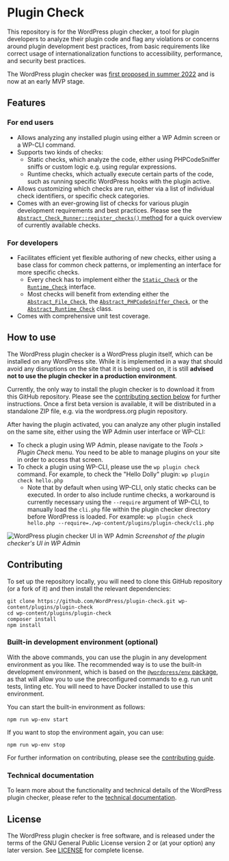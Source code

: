 # Plugin Check

This repository is for the WordPress plugin checker, a tool for plugin developers to analyze their plugin code and flag any violations or concerns around plugin development best practices, from basic requirements like correct usage of internationalization functions to accessibility, performance, and security best practices.

The WordPress plugin checker was [first proposed in summer 2022](https://make.wordpress.org/plugins/2022/07/05/proposal-for-a-wordpress-plugin-checker/) and is now at an early MVP stage.

## Features

### For end users

* Allows analyzing any installed plugin using either a WP Admin screen or a WP-CLI command.
* Supports two kinds of checks:
    * Static checks, which analyze the code, either using PHPCodeSniffer sniffs or custom logic e.g. using regular expressions.
    * Runtime checks, which actually execute certain parts of the code, such as running specific WordPress hooks with the plugin active.
* Allows customizing which checks are run, either via a list of individual check identifiers, or specific check categories.
* Comes with an ever-growing list of checks for various plugin development requirements and best practices. Please see the [`Abstract_Check_Runner::register_checks()` method](/includes/Checker/Abstract_Check_Runner.php#L358) for a quick overview of currently available checks.

### For developers

* Facilitates efficient yet flexible authoring of new checks, either using a base class for common check patterns, or implementing an interface for more specific checks.
    * Every check has to implement either the [`Static_Check`](/includes/Checker/Static_Check.php) or the [`Runtime_Check`](/includes/Checker/Runtime_Check.php) interface.
    * Most checks will benefit from extending either the [`Abstract_File_Check`](/includes/Checker/Checks/Abstract_File_Check.php), the [`Abstract_PHPCodeSniffer_Check`](/includes/Checker/Checks/Abstract_PHP_CodeSniffer_Check.php), or the [`Abstract_Runtime_Check`](/includes/Checker/Checks/Abstract_Runtime_Check.php) class.
* Comes with comprehensive unit test coverage.

## How to use

The WordPress plugin checker is a WordPress plugin itself, which can be installed on any WordPress site. While it is implemented in a way that should avoid any disruptions on the site that it is being used on, it is still **advised not to use the plugin checker in a production environment**.

Currently, the only way to install the plugin checker is to download it from this GitHub repository. Please see the [contributing section below](#contributing) for further instructions. Once a first beta version is available, it will be distributed in a standalone ZIP file, e.g. via the wordpress.org plugin repository.

After having the plugin activated, you can analyze any other plugin installed on the same site, either using the WP Admin user interface or WP-CLI:

* To check a plugin using WP Admin, please navigate to the _Tools > Plugin Check_ menu. You need to be able to manage plugins on your site in order to access that screen.
* To check a plugin using WP-CLI, please use the `wp plugin check` command. For example, to check the "Hello Dolly" plugin: `wp plugin check hello.php`
    * Note that by default when using WP-CLI, only static checks can be executed. In order to also include runtime checks, a workaround is currently necessary using the `--require` argument of WP-CLI, to manually load the `cli.php` file within the plugin checker directory before WordPress is loaded. For example: `wp plugin check hello.php --require=./wp-content/plugins/plugin-check/cli.php`

<img alt="WordPress plugin checker UI in WP Admin" src="https://github.com/WordPress/plugin-check/assets/3531426/19d0c1ce-8c37-4efd-b8c6-d252e6ce29c9">
<em>Screenshot of the plugin checker's UI in WP Admin</em>

## Contributing

To set up the repository locally, you will need to clone this GitHub repository (or a fork of it) and then install the relevant dependencies:

```
git clone https://github.com/WordPress/plugin-check.git wp-content/plugins/plugin-check
cd wp-content/plugins/plugin-check
composer install
npm install
```

### Built-in development environment (optional)

With the above commands, you can use the plugin in any development environment as you like. The recommended way is to use the built-in development environment, which is based on the [`@wordpress/env` package](https://www.npmjs.com/package/@wordpress/env), as that will allow you to use the preconfigured commands to e.g. run unit tests, linting etc. You will need to have Docker installed to use this environment.

You can start the built-in environment as follows:
```
npm run wp-env start
```

If you want to stop the environment again, you can use:
```
npm run wp-env stop
```

For further information on contributing, please see the [contributing guide](/CONTRIBUTING.md).

### Technical documentation

To learn more about the functionality and technical details of the WordPress plugin checker, please refer to the [technical documentation](./docs/README.md).

## License

The WordPress plugin checker is free software, and is released under the terms of the GNU General Public License version 2 or (at your option) any later version. See [LICENSE](/LICENSE) for complete license.
